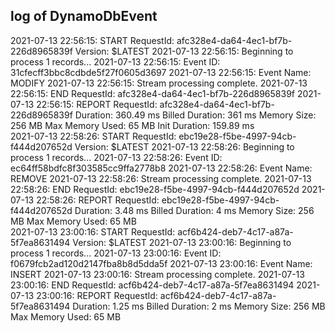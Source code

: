 ## log of DynamoDbEvent

2021-07-13 22:56:15: START RequestId: afc328e4-da64-4ec1-bf7b-226d8965839f Version: $LATEST
2021-07-13 22:56:15: Beginning to process 1 records...
2021-07-13 22:56:15: Event ID: 31cfecff3bbc8cdbde5f27f0605d3697
2021-07-13 22:56:15: Event Name: MODIFY
2021-07-13 22:56:15: Stream processing complete.
2021-07-13 22:56:15: END RequestId: afc328e4-da64-4ec1-bf7b-226d8965839f
2021-07-13 22:56:15: REPORT RequestId: afc328e4-da64-4ec1-bf7b-226d8965839f	Duration: 360.49 ms	Billed Duration: 361 ms	Memory Size: 256 MB	Max Memory Used: 65 MB	Init Duration: 159.89 ms	
2021-07-13 22:58:26: START RequestId: ebc19e28-f5be-4997-94cb-f444d207652d Version: $LATEST
2021-07-13 22:58:26: Beginning to process 1 records...
2021-07-13 22:58:26: Event ID: ec64ff58bdfc8f303585cc9ffa2778b8
2021-07-13 22:58:26: Event Name: REMOVE
2021-07-13 22:58:26: Stream processing complete.
2021-07-13 22:58:26: END RequestId: ebc19e28-f5be-4997-94cb-f444d207652d
2021-07-13 22:58:26: REPORT RequestId: ebc19e28-f5be-4997-94cb-f444d207652d	Duration: 3.48 ms	Billed Duration: 4 ms	Memory Size: 256 MB	Max Memory Used: 65 MB	
2021-07-13 23:00:16: START RequestId: acf6b424-deb7-4c17-a87a-5f7ea8631494 Version: $LATEST
2021-07-13 23:00:16: Beginning to process 1 records...
2021-07-13 23:00:16: Event ID: f0679fcb2ad120d2147fba8b8d5dda5f
2021-07-13 23:00:16: Event Name: INSERT
2021-07-13 23:00:16: Stream processing complete.
2021-07-13 23:00:16: END RequestId: acf6b424-deb7-4c17-a87a-5f7ea8631494
2021-07-13 23:00:16: REPORT RequestId: acf6b424-deb7-4c17-a87a-5f7ea8631494	Duration: 1.25 ms	Billed Duration: 2 ms	Memory Size: 256 MB	Max Memory Used: 65 MB	
